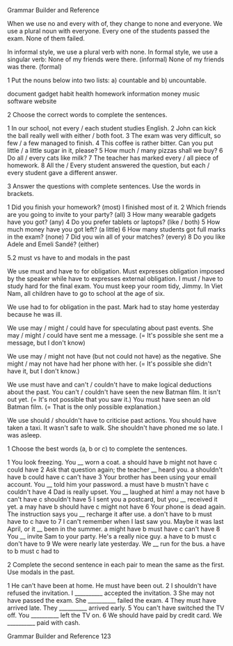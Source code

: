 Grammar Builder and Reference

When we use no and every with of, they change to none and everyone. We use a plural noun with everyone.
Every one of the students passed the exam. None of them failed.

In informal style, we use a plural verb with none. In formal style, we use a singular verb:
None of my friends were there. (informal)
None of my friends was there. (formal)

1 Put the nouns below into two lists: a) countable and b) uncountable.

document gadget habit health homework information money music software website

2 Choose the correct words to complete the sentences.

1 In our school, not every / each student studies English.
2 John can kick the ball really well with either / both foot.
3 The exam was very difficult, so few / a few managed to finish.
4 This coffee is rather bitter. Can you put little / a little sugar in it, please?
5 How much / many pizzas shall we buy?
6 Do all / every cats like milk?
7 The teacher has marked every / all piece of homework.
8 All the / Every student answered the question, but each / every student gave a different answer.

3 Answer the questions with complete sentences. Use the words in brackets.

1 Did you finish your homework? (most)
I finished most of it.
2 Which friends are you going to invite to your party? (all)
3 How many wearable gadgets have you got? (any)
4 Do you prefer tablets or laptops? (like / both)
5 How much money have you got left? (a little)
6 How many students got full marks in the exam? (none)
7 Did you win all of your matches? (every)
8 Do you like Adele and Emeli Sandé? (either)

5.2 must vs have to and modals in the past

We use must and have to for obligation.
Must expresses obligation imposed by the speaker while have to expresses external obligation.
I must / have to study hard for the final exam.
You must keep your room tidy, Jimmy.
In Viet Nam, all children have to go to school at the age of six.

We use had to for obligation in the past.
Mark had to stay home yesterday because he was ill.

We use may / might / could have for speculating about past events.
She may / might / could have sent me a message. (= It's possible she sent me a message, but I don't know)

We use may / might not have (but not could not have) as the negative.
She might / may not have had her phone with her. (= It's possible she didn't have it, but I don't know.)

We use must have and can't / couldn't have to make logical deductions about the past.
You can't / couldn't have seen the new Batman film. It isn't out yet. (= It's not possible that you saw it.)
You must have seen an old Batman film. (= That is the only possible explanation.)

We use should / shouldn't have to criticise past actions.
You should have taken a taxi. It wasn't safe to walk.
She shouldn't have phoned me so late. I was asleep.

1 Choose the best words (a, b or c) to complete the sentences.

1 You look freezing. You __ worn a coat.
   a should have    b might not have    c could have
2 Ask that question again; the teacher __ heard you.
   a shouldn't have    b could have    c can't have
3 Your brother has been using your email account. You __ told him your password.
   a must have    b mustn't have    c couldn't have
4 Dad is really upset. You __ laughed at him!
   a may not have    b can't have    c shouldn't have
5 I sent you a postcard, but you __ received it yet.
   a may have    b should have    c might not have
6 Your phone is dead again. The instruction says you __ recharge it after use.
   a don't have to    b must have to    c have to
7 I can't remember when I last saw you. Maybe it was last April, or it __ been in the summer.
   a might have    b must have    c can't have
8 You __ invite Sam to your party. He's a really nice guy.
   a have to    b must    c don't have to
9 We were nearly late yesterday. We __ run for the bus.
   a have to    b must    c had to

2 Complete the second sentence in each pair to mean the same as the first. Use modals in the past.

1 He can't have been at home.
   He must have been out.
2 I shouldn't have refused the invitation.
   I __________ accepted the invitation.
3 She may not have passed the exam.
   She __________ failed the exam.
4 They must have arrived late.
   They __________ arrived early.
5 You can't have switched the TV off.
   You __________ left the TV on.
6 We should have paid by credit card.
   We __________ paid with cash.

Grammar Builder and Reference 123